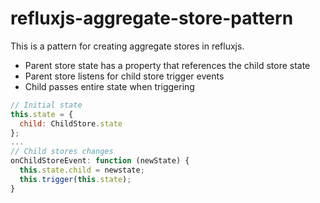 # refluxjs-aggregate-store-pattern

This is a pattern for creating aggregate stores in refluxjs.

* Parent store state has a property that references the child store state
* Parent store listens for child store trigger events
* Child passes entire state when triggering

```javascript
// Initial state
this.state = {
  child: ChildStore.state
};
...
// Child stores changes
onChildStoreEvent: function (newState) {
  this.state.child = newstate;
  this.trigger(this.state);
}
